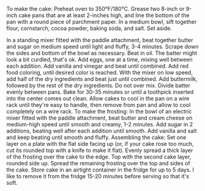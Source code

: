 To make the cake: Preheat oven to 350°F/180°C. Grease two 8-inch or 9-inch cake pans that are at least 2-inches high, and line the bottom of the pan with a round piece of parchment paper.
In a medium bowl, sift together flour, cornstarch, cocoa powder, baking soda, and salt. Set aside.

In a standing mixer fitted with the paddle attachment, beat together butter and sugar on medium speed until light and fluffy, 3-4 minutes. Scrape down the sides and bottom of the bowl as necessary. Beat in oil. The batter might look a bit curdled, that's ok. Add eggs, one at a time, mixing well between each addition. Add vanilla and vinegar and beat until combined. Add red food coloring, until desired color is reached. With the mixer on low speed, add half of the dry ingredients and beat just until combined. Add buttermilk, followed by the rest of the dry ingredients. Do not over mix.
Divide batter evenly between pans. Bake for 30-35 minutes or until a toothpick inserted into the center comes out clean. Allow cakes to cool in the pan on a wire rack until they're easy to handle, then remove from pan and allow to cool completely on a wire rack.
To make the frosting: In the bowl of an electric mixer fitted with the paddle attachment, beat butter and cream cheese on medium-high speed until smooth and creamy, 1-2 minutes. Add sugar in 2 additions, beating well after each addition until smooth. Add vanilla and salt and keep beating until smooth and fluffy.
Assembling the cake: Set one layer on a plate with the flat side facing up (or, if your cake rose too much, cut its rounded top with a knife to make it flat). Evenly spread a thick layer of the frosting over the cake to the edge. Top with the second cake layer, rounded side up. Spread the remaining frosting over the top and sides of the cake.
Store cake in an airtight container in the fridge for up to 5 days. I like to remove it from the fridge 15-20 minutes before serving so that it's soft.
